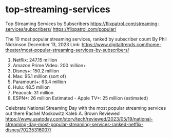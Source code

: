 # top-streaming-services
Top Streaming Services by Subscribers
https://flixpatrol.com/streaming-services/subscribers/
https://flixpatrol.com/popular/

The 10 most popular streaming services, ranked by subscriber count
By Phil Nickinson December 13, 2023
Link: https://www.digitaltrends.com/home-theater/most-popular-streaming-services-by-subscribers/
1. Netflix: 247.15 million
2. Amazon Prime Video: 200 million+
3. Disney+: 150.2 million
4. Max: 95.1 million (sort of)
5. Paramount+: 63.4 million
6. Hulu: 48.5 million
7. Peacock: 31 million
8. ESPN+: 26 million
Estimated - Apple TV+: 25 million (estimated)

Celebrate National Streaming Day with the most popular streaming services out there
Rachel Moskowitz
Kaleb A. Brown
Reviewed
https://www.usatoday.com/story/tech/reviewed/2023/05/19/national-streaming-day-most-popular-streaming-services-ranked-netflix-disney/70235316007/
